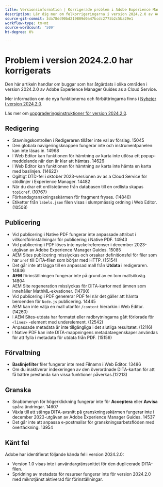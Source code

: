 ```yaml
---
title: Versionsinformation | Korrigerade problem i Adobe Experience Manager Guides, version 2024.2.0
description: Lär dig mer om felkorrigeringarna i version 2024.2.0 av Adobe Experience Manager Guides as a Cloud Service.
source-git-commit: 3da78dd90bd219809d0a47bcdc2775b2c5ba29e1
workflow-type: tm+mt
source-wordcount: '509'
ht-degree: 0%

---
```


# Problem i version 2024.2.0 har korrigerats

Den här artikeln handlar om buggar som har åtgärdats i olika områden i version 2024.2.0 av Adobe Experience Manager Guides as a Cloud Service.

Mer information om de nya funktionerna och förbättringarna finns i [Nyheter i version 2024.2.0](whats-new-2024-2-0.md).

Läs mer om [uppgraderingsinstruktioner för version 2024.2.0](upgrade-instructions-2024-2-0.md).



## Redigering

- Stavningskontrollen i Redigeraren tillåter inte val av förslag. 15045
- Den globala navigeringsknappen fungerar inte och instrumentpanelen kan inte läsas in. 14968
- I Web Editor kan funktionen för hämtning av karta inte utlösa ett popup-meddelande när den är klar att hämtas. 14626
- I Web Editor kan funktionen för hämtning av karta inte hämta en karta med baslinjen. (14622)
- Ogiltigt DTD-fel i oktober 2023-versionen av as a Cloud Service för stödlinjer i Experience Manager. 14482
- När du drar ett ordlisteämne från databasen till en ordlista skapas `topicref`. (10767)
- Förhandsgranskningsskärmen för fragment fryses. (14840)
- Etiketter från `labels.json` filen visas i slumpmässig ordning i Web Editor. (10508)

## Publicering

- Vid publicering i Native PDF fungerar inte anpassade attribut i villkorsförinställningar för publicering i Native PDF. 14943
- Vid publicering i PDF löses inte nyckelreferenser i december 2023-utgåvan av Adobe Experience Manager Guides. 15085
- AEM Sites publicering misslyckas och orsakar definitionsfel för filer som har `xref` till DITA-filen som börjar med HTTP. (15154)
- Det går inte att lägga till en anpassad mall från **Utdata** i redigeraren. 14846
- **AEM** förinställningen fungerar inte på grund av en tom mallsökväg. 14804
- AEM Site regeneration misslyckas för DITA-kartor med ämnen som innehåller MathML-ekvationer. (14790)
- Vid publicering i PDF genererar PDF fel när det gäller att hämta beroenden för `Node.js` publicering. 14445
- AEM kan inte välja en mall utanför `/content` hierarkin i Web Editor. (14260)
- I AEM Sites-utdata har formatet eller radbrytningarna gått förlorade för `<lines>` -element med underelement. (12542)
- Anpassade metadata är inte tillgängliga i det slutliga resultatet. (12116)
- I Native PDF kan inte DITA-mappningens metadataegenskaper användas för att fylla i metadata för utdata från PDF. (15159)



## Förvaltning

- **Baslinjefilter** filer fungerar inte med Filnamn i Web Editor. 13486
- Om du inaktiverar indexeringen av den överordnade DITA-kartan för att få bättre prestanda kan vissa funktioner påverkas.(12213)


## Granska

- Snabbmenyn för högerklickning fungerar inte för **Acceptera** eller **Avvisa** spåra ändringar. 14607
- Växla till att stänga DITA-avsnitt på granskningsskärmen fungerar inte i december 2023-utgåvan av Adobe Experience Manager Guides. 14537
- Det går inte att anpassa e-postmallar för granskningsarbetsflöden med övertäckning. 13954

## Känt fel

Adobe har identifierat följande kända fel i version 2024.2.0:

- Version 1.0 visas inte i användargränssnittet för den duplicerade DITA-filen.
- Spridning av metadata för resurser fungerar inte för version 2024.2.0 med mikrotjänst aktiverad för förinställningar.

